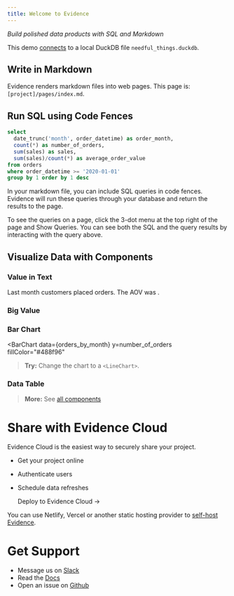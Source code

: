 ```yaml
---
title: Welcome to Evidence
---
```


_Build polished data products with SQL and Markdown_

This demo [connects](/settings) to a local DuckDB file `needful_things.duckdb`.

<LineChart
  data={orders_by_month}
  y=sales
  yFmt=usd0k
  title = "Sales by Month, USD"
/>

## Write in Markdown

Evidence renders markdown files into web pages. This page is:
`[project]/pages/index.md`.

## Run SQL using Code Fences

```sql orders_by_month
select
  date_trunc('month', order_datetime) as order_month,
  count(*) as number_of_orders,
  sum(sales) as sales,
  sum(sales)/count(*) as average_order_value
from orders
where order_datetime >= '2020-01-01'
group by 1 order by 1 desc
```

In your markdown file, you can include SQL queries in code fences. Evidence will run these queries through your database and return the results to the page.

<Alert status=info>  
To see the queries on a page, click the 3-dot menu at the top right of the page and Show Queries. You can see both the SQL and the query results by interacting with the query above.
</Alert>

## Visualize Data with Components

### Value in Text

Last month customers placed **<Value data={orders_by_month} column=number_of_orders/>** orders. The AOV was **<Value data={orders_by_month} column=average_order_value fmt=usd2/>**.

### Big Value 
<BigValue data={orders_by_month} value=sales fmt=usd0/>
<BigValue data={orders_by_month} value=number_of_orders />


### Bar Chart

<BarChart 
  data={orders_by_month} 
  y=number_of_orders 
  fillColor="#488f96"
>
  <ReferenceArea xMin="2020-03-15" xMax="2021-05-15" label="COVID Impacted" color=red/>
</BarChart>

> **Try:** Change the chart to a `<LineChart>`.

### Data Table

<DataTable data={orders_by_month} rows=6/>

> **More:** See [all components](https://docs.evidence.dev/components/all-components)

# Share with Evidence Cloud

Evidence Cloud is the easiest way to securely share your project. 
- Get your project online
- Authenticate users
- Schedule data refreshes

  <BigLink href='https://du3tapwtcbi.typeform.com/waitlist?utm_source=cloud-page&typeform-source=evidence.dev'>Deploy to Evidence Cloud &rarr;</BigLink>

You can use Netlify, Vercel or another static hosting provider to [self-host Evidence](https://docs.evidence.dev/deployment/overview).

# Get Support

- Message us on [Slack](https://slack.evidence.dev/)
- Read the [Docs](https://docs.evidence.dev/)
- Open an issue on [Github](https://github.com/evidence-dev/evidence)
